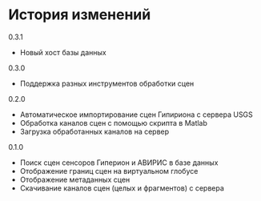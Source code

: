 История изменений
=================

0.3.1

- Новый хост базы данных

0.3.0

- Поддержка разных инструментов обработки сцен

0.2.0

- Автоматическое импортирование сцен Гипириона с сервера USGS
- Обработка каналов сцен с помощью скрипта в Matlab
- Загрузка обработанных каналов на сервер

0.1.0

- Поиск сцен сенсоров Гиперион и АВИРИС в базе данных
- Отображение границ сцен на виртуальном глобусе
- Отображение метаданных сцен
- Скачивание каналов сцен (целых и фрагментов) с сервера


